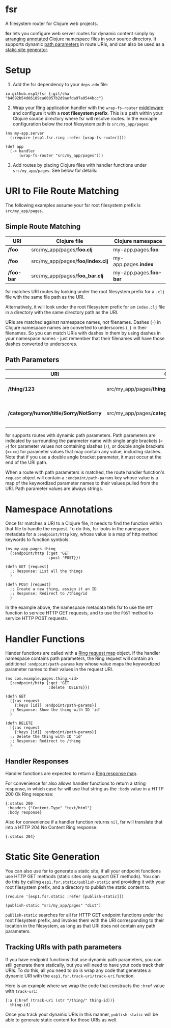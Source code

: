 # fsr
A filesystem router for Clojure web projects.

**fsr** lets you configure web server routes for dynamic content simply by [arranging](#uri-to-file-route-matching) [annotated](#namespace-annotations) Clojure namespace files in your source directory. It supports dynamic [path parameters](#path-parameters) in route URIs, and can also be used as a [static site generator](#static-site-generation).

# Setup
1. Add the fsr dependency to your `deps.edn` file:
```
io.github.esp1/fsr {:git/sha "b4692b54d06189ca60057b2d9aefda97a0544bcc"}
```

2. Wrap your Ring application handler with the `wrap-fs-router` [middleware](https://github.com/ring-clojure/ring/wiki/Concepts#handlers) and configure it with a **root filesystem prefix**. This is a path within your Clojure source directory where fsr will resolve routes. In the exmaple configuration below the root filesystem path is `src/my_app/pages`:
```
(ns my-app.server
  (:require [esp1.fsr.ring :refer [wrap-fs-router]]))

(def app
  (-> handler
      (wrap-fs-router "src/my_app/pages")))
```

3. Add routes by placing Clojure files with handler functions under `src/my_app/pages`. See below for details:

# URI to File Route Matching
The following examples assume your fsr root filesystem prefix is `src/my_app/pages`.

## Simple Route Matching
| URI | Clojure file | Clojure namespace |
| --- | ------------ | ----------------- |
| **/foo** | src/my_app/pages/**foo.clj** | my-app.pages.**foo** |
| **/foo** | src/my_app/pages/**foo/index.clj** | my-app.pages.**index** |
| **/foo-bar** | src/my_app/pages/**foo_bar.clj** | my-app.pages.**foo-bar** |

fsr matches URI routes by looking under the root filesystem prefix for a `.clj` file with the same file path as the URI.

Alternatively, it will look under the root filesystem prefix for an `index.clj` file in a directory with the same directory path as the URI.

URIs are matched against namespace names, not filenames. Dashes (`-`) in Clojure namespace names are converted to underscores (`_`) in their filenames. So you can match URIs with dashes in them by using dashes in your namespace names - just remember that their filenames will have those dashes converted to underscores.

## Path Parameters
| URI | Clojure file | Clojure namespace | Path Parameters |
| --- | ------------ | ----------------- | --------------- |
| **/thing/123** | src/my_app/pages/**thing/\<id\>.clj** | my-app.pages.**thing.\<id\>** | {:id "123"} |
| **/category/humor/title/Sorry/NotSorry** | src/my_app/pages/**category/\<category\>/title/\<\<title\>\>.clj** | my-app.pages.**category.\<category\>.title.\<\<title\>\>** | {:category "humor", :title "Sorry/NotSorry"} |

fsr supports routes with dynamic path parameters. Path parameters are indicated by surrounding the parameter name with single angle brackets (`<` `>`) for parameter values not containing slashes (`/`), or double angle brackets (`<<` `>>`) for parameter values that may contain any value, including slashes. Note that if you use a double angle bracket parameter, it must occur at the end of the URI path.

When a route with path parameters is matched, the route handler function's `request` object will contain a `:endpoint/path-params` key whose value is a map of the keywordized parameter names to their values pulled from the URI. Path parameter values are always strings.

# Namespace Annotations
Once fsr matches a URI to a Clojure file, it needs to find the function within that file to handle the request. To do this, fsr looks in the namespace metadata for a `:endpoint/http` key, whose value is a map of http method keywords to function symbols.

```
(ns my-app.pages.thing
  {:endpoint/http {:get 'GET
                   :post 'POST}})

(defn GET [request]
  ;; Response: List all the things
  )

(defn POST [request]
  ;; Create a new thing, assign it an ID
  ;; Response: Redirect to /thing/id
  )
```

In the example above, the namespace metadata tells fsr to use the `GET` function to service HTTP GET requests, and to use the `POST` method to service HTTP POST requests.

# Handler Functions
Hander functions are called with a [Ring request map](https://github.com/ring-clojure/ring/wiki/Concepts#requests) object. If the handler namespace contains path parameters, the Ring request will contain an additional `:endpoint/path-params` key whose value maps the keywordized parameter names to their values in the request URI.

```
(ns com.example.pages.thing.<id>
  {:endpoint/http {:get 'GET
                   :delete 'DELETE}})

(defn GET
  [{:as request
    {:keys [id]} :endpoint/path-params}]
  ;; Response: Show the thing with ID 'id'
  )

(defn DELETE
  [{:as request
    {:keys [id]} :endpoint/path-params}]
  ;; Delete the thing with ID 'id'
  ;; Response: Redirect to /thing
  )
```

## Handler Responses
Handler functions are expected to return a [Ring response map](https://github.com/ring-clojure/ring/wiki/Concepts#responses).

For convenience fsr also allows handler functions to return a string response, in which case fsr will use that string as the `:body` value in a HTTP 200 Ok Ring response:
```
{:status 200
 :headers {"Content-Type" "text/html"}
 :body response}
```

Also for convenience if a handler function returns `nil`, fsr will translate that into a HTTP 204 No Content Ring response:
```
{:status 204}
```

# Static Site Generation
You can also use fsr to generate a static site, if all your endpoint functions use HTTP GET methods (static sites only support GET methods).
You can do this by calling `esp1.fsr.static/publish-static` and providing it with your root filesystem prefix, and a directory to publish the static content to.

```
(require '[esp1.fsr.static :refer [publish-static]])

(publish-static "src/my_app/pages" "dist")
```

`publish-static` searches for all fsr HTTP GET endpoint functions under the root filesystem prefix, and invokes them with the URI corresponding to their location in the filesystem, as long as that URI does not contain any path parameters.

## Tracking URIs with path parameters
If you have endpoint functions that use dynamic path parameters, you can still generate them statically, but you will need to have your code track their URIs.
To do this, all you need to do is wrap any code that generates a dynamic URI with the `esp1.fsr.track-uri/track-uri` function.

Here is an example where we wrap the code that constructs the `:href` value with `track-uri`:
```
[:a {:href (track-uri (str "/thing/" thing-id))}
  thing-id]
```

Once you track your dynamic URIs in this manner, `publish-static` will be able to generate static content for those URIs as well.